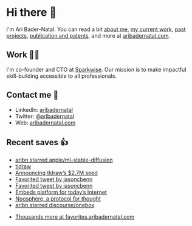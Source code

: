 # Hi there  👋

I'm Ari Bader-Natal. You can read a bit [about me](https://aribadernatal.com), [my current work](https://aribadernatal.com/projects/Sparkwise/), [past projects](https://aribadernatal.com/projects/), [publication and patents](https://aribadernatal.com/publications), and more at [aribadernatal.com](https://aribadernatal.com).

## Work  👨‍💻

I'm co-founder and CTO at [Sparkwise](https://sparkwise.co). Our mission is to make impactful skill-building accessible to all professionals.

## Contact me  💬 

- LinkedIn: [aribadernatal](https://linkedin.com/in/aribadernatal)
- Twitter: [@aribadernatal](https://twitter.com/aribadernatal)
- Web: [aribadernatal.com](https://aribadernatal.com)

## Recent saves  👍

<!--START_SECTION:feed-->
* [aribn starred apple&#x2F;ml-stable-diffusion](https:&#x2F;&#x2F;favorites.aribadernatal.com&#x2F;github-favorites&#x2F;2022&#x2F;12&#x2F;aribn-starred-apple-ml-stable-diffusion&#x2F;)
* [tldraw](https:&#x2F;&#x2F;favorites.aribadernatal.com&#x2F;pocket-favorites&#x2F;2022&#x2F;12&#x2F;tldraw&#x2F;)
* [Announcing tldraw’s $2.7M seed](https:&#x2F;&#x2F;favorites.aribadernatal.com&#x2F;pocket-favorites&#x2F;2022&#x2F;12&#x2F;announcing-tldraws-2-7m-seed&#x2F;)
* [Favorited tweet by jasoncbenn](https:&#x2F;&#x2F;favorites.aribadernatal.com&#x2F;twitter-favorites&#x2F;2022&#x2F;11&#x2F;favorited-tweet-by-jasoncbenn&#x2F;)
* [Favorited tweet by jasoncbenn](https:&#x2F;&#x2F;favorites.aribadernatal.com&#x2F;twitter-favorites&#x2F;2022&#x2F;11&#x2F;favorited-tweet-by-jasoncbenn-2&#x2F;)
* [Embeds platform for today’s Internet](https:&#x2F;&#x2F;favorites.aribadernatal.com&#x2F;pocket-favorites&#x2F;2022&#x2F;11&#x2F;embeds-platform-for-todays-internet&#x2F;)
* [Noosphere, a protocol for thought](https:&#x2F;&#x2F;favorites.aribadernatal.com&#x2F;pocket-favorites&#x2F;2022&#x2F;11&#x2F;noosphere-a-protocol-for-thought&#x2F;)
* [aribn starred discourse&#x2F;onebox](https:&#x2F;&#x2F;favorites.aribadernatal.com&#x2F;github-favorites&#x2F;2022&#x2F;11&#x2F;aribn-starred-discourse-onebox&#x2F;)
<!--END_SECTION:feed-->
* [Thousands more at favorites.aribadernatal.com](https://favorites.aribadernatal.com)
